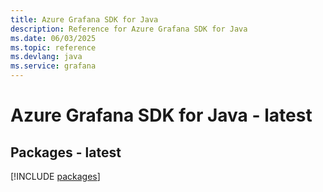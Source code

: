 ```yaml
---
title: Azure Grafana SDK for Java
description: Reference for Azure Grafana SDK for Java
ms.date: 06/03/2025
ms.topic: reference
ms.devlang: java
ms.service: grafana
---
```

# Azure Grafana SDK for Java - latest
## Packages - latest
[!INCLUDE [packages](grafana-index.md)]